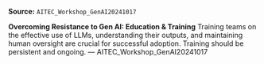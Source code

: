 **Source:** `AITEC_Workshop_GenAI20241017`

**Overcoming Resistance to Gen AI: Education & Training**
Training teams on the effective use of LLMs, understanding their outputs, and maintaining human oversight are crucial for successful adoption. Training should be persistent and ongoing. — AITEC_Workshop_GenAI20241017
